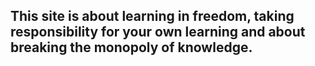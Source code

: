 ## This site is about learning in freedom, taking responsibility for your own learning and about breaking the monopoly of knowledge. ##